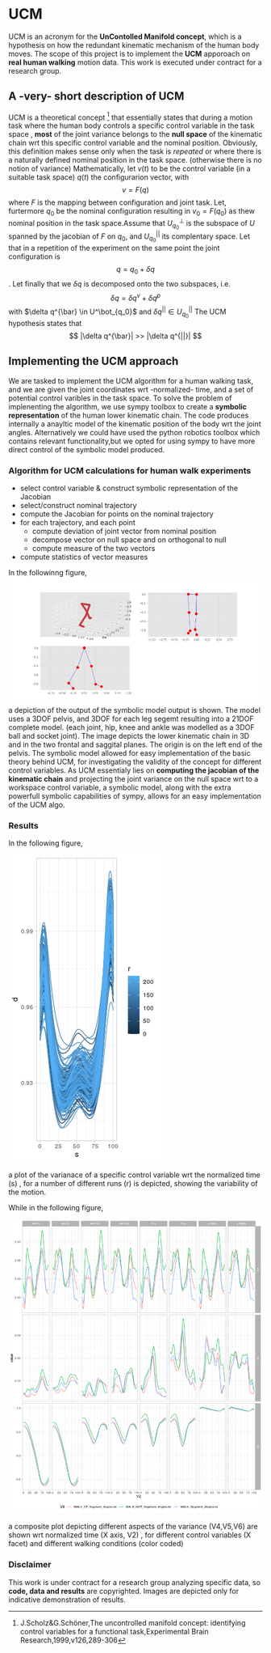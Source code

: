 # UCM
UCM is an acronym for the **UnContolled Manifold concept**, which is a hypothesis on how the redundant kinematic mechanism of the human body moves.
The scope of this project is to implement the **UCM** apporoach on **real human walking** motion data. This work is executed under contract for a  research group.
## A -very- short description of UCM
UCM is a theoretical concept [^1] that essentially states that during a motion task where the human body controls a specific control variable in the task space , **most** of the joint variance belongs to the **null space** of the kinematic chain wrt this  specific control variable and the nominal position. Obviously, this definition makes sense only when the task is *repeated* or where there is a naturally defined nominal position in the task space. (otherwise there is no notion of variance)
 Mathematically, let $v(t)$ to be the control variable (in a suitable task space)  $q(t)$ the configurarion vector, with      $$v=F(q)$$ where $F$ is the mapping between configuration and joint task. Let, furtermore $q_0$ be the nominal configuration resulting in $v_0=F(q_0)$ as thew nominal position in the task space.Assume that $U^\bot_{q_0}$ is the subspace of $U$ spanned by the jacobian of $F$ on $q_0$, and $U_{q_0}^{||}$ its complentary space. Let that in a repetition of the experiment on the same point the joint configuration is $$q=q_0+\delta q$$.  Let finally that we $\delta q$ is decomposed onto the two subspaces, i.e. $$\delta q = \delta q^v+\delta q^p$$ with $\delta q^{\bar} \in U^\bot_{q_0}$  and $\delta q^{||} \in U^{||}_{q_0}$ 
 The UCM hypothesis states that $$ |\delta q^{\bar}| >> |\delta q^{||}| $$
[^1]:J.Scholz&G.Schöner,The uncontrolled manifold concept: identifying control variables
for a functional task,Experimental Brain Research,1999,v126,289-306
## Implementing the UCM approach
We are tasked to implement the UCM algorithm for a human walking task, and we are given the joint coordinates wrt -normalized- time, and a set of potential control varibles in the task space. 
To solve the problem of implenenting the algorithm,  we use sympy toolbox to create a **symbolic representation** of the human lower kinematic chain. The code produces internally a anayltic model of the kinematic position of the body wrt the joint angles. Alternatively we could have used the python robotics toolbox which contains relevant functionality,but we opted for using sympy to have more direct control of the symbolic model produced.
### Algorithm for UCM calculations for human walk experiments
* select control variable & construct symbolic representation of the Jacobian
* select/construct nominal trajectory
* compute the Jacobian for points on the nominal trajectory
* for each trajectory, and each point
  * compute deviation of joint vector from nominal position
  * decompose vector on null space and on orthogonal to null
  * compute measure of the two vectors
* compute statistics of vector measures    

In the followinng figure,
![](https://github.com/GrigorisLionis/UCM/blob/main/file01.png)
a depiction of the output of the  symbolic model output is shown. The model uses a 3DOF pelvis, and 3DOF for each leg segemt resulting into a 21DOF complete model. (each joint, hip, knee and ankle was modelled as a 3DOF ball and socket joint). The image depicts the lower kinematic chain in 3D and in the two frontal and saggital  planes. The origin is on the left end of the pelvis.
The symbolic model allowed for easy implementation of the basic theory behind UCM,  for investigating the validity of the concept for different control variables. As UCM essentialy lies on **computing the jacobian of the kinematic chain** and projecting the  joint variance on the null space wrt to a workspace control variable, a symbolic model, along with the extra powerfull symbolic capabilities of sympy, allows for an easy implementation of the UCM algo. 

### Results
In the following figure, 

![](https://github.com/GrigorisLionis/UCM/blob/main/traj.jpeg)

a plot of the varianace of a specific control variable wrt the normalized time (s) , for a number of different runs (r) is depicted, showing the variability of the motion.  

While in the following figure,

![](https://github.com/GrigorisLionis/UCM/blob/main/results.png)

a composite plot depicting different aspects of the variance (V4,V5,V6) are shown wrt normalized time (X axis, V2) , for different control variables (X facet)  and different walking conditions (color coded) 

### Disclaimer
This work is under contract for a research group analyzing specific data, so **code, data and results** are copyrighted. Images are depicted only for indicative demonstration of results.  

